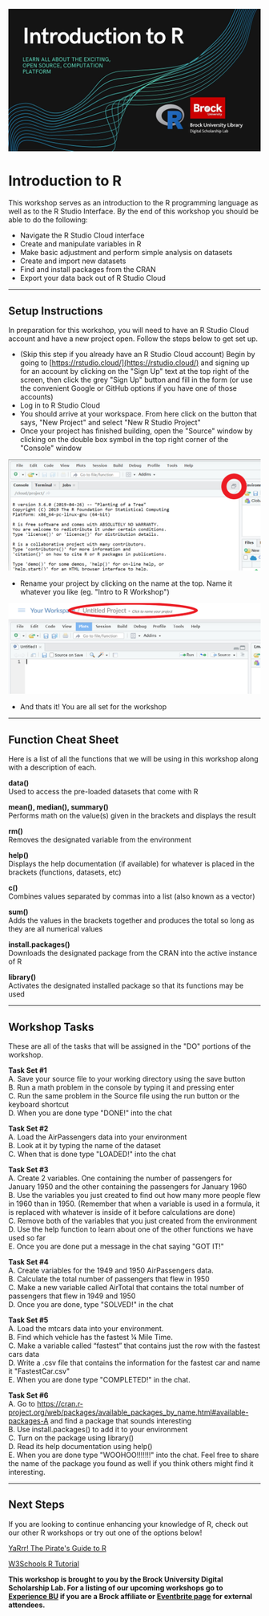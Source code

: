 ![Tool Logo](Intro-R.jpg)


# Introduction to R
This workshop serves as an introduction to the R programming language as well as to the R Studio Interface. By the end of this workshop you should be able to do the following:
 - Navigate the R Studio Cloud interface
 - Create and manipulate variables in R
 - Make basic adjustment and perform simple analysis on datasets
 - Create and import new datasets
 - Find and install packages from the CRAN
 - Export your data back out of R Studio Cloud
  
---
  
## Setup Instructions
In preparation for this workshop, you will need to have an R Studio Cloud account and have a new project open.  Follow the steps below to get set up.

- (Skip this step if you already have an R Studio Cloud account) Begin by going to [https://rstudio.cloud/](https://rstudio.cloud/) and signing up for an account by clicking on the "Sign Up" text at the top right of the screen, then click the grey "Sign Up" button and fill in the form (or use the convenient Google or GitHub options if you have one of those accounts)
- Log in to R Studio Cloud
- You should arrive at your workspace.  From here click on the button that says, "New Project" and select "New R Studio Project"
- Once your project has finished building, open the "Source" window by clicking on the double box symbol in the top right corner of the "Console" window

![Source Button Location](sourcebutton.png)

 - Rename your project by clicking on the name at the top.  Name it whatever you like (eg. "Intro to R Workshop")

![Title Change](projecttitle.png)

 - And thats it!  You are all set for the workshop
   
 ---
   
## Function Cheat Sheet
Here is a list of all the functions that we will be using in this workshop along with a description of each.

**data()**  
Used to access the pre-loaded datasets that come with R

**mean(), median(), summary()**  
Performs math on the value(s) given in the brackets and displays the result  

**rm()**  
Removes the designated variable from the environment

**help()**  
Displays the help documentation (if available) for whatever is placed in the brackets (functions, datasets, etc)

**c()**  
Combines values separated by commas into a list (also known as a vector)

**sum()**  
Adds the values in the brackets together and produces the total so long as they are all numerical values

**install.packages()**  
Downloads the designated package from the CRAN into the active instance of R

**library()**  
Activates the designated installed package so that its functions may be used
  
---
  
## Workshop Tasks
These are all of the tasks that will be assigned in the "DO" portions of the workshop.

**Task Set #1**  
A. Save your source file to your working directory using the save button  
B. Run a math problem in the console by typing it and pressing enter  
C. Run the same problem in the Source file using the run button or the keyboard shortcut  
D. When you are done type "DONE!" into the chat  
  
**Task Set #2**  
A. Load the AirPassengers data into your environment  
B. Look at it by typing the name of the dataset  
C. When that is done type "LOADED!" into the chat  
  
**Task Set #3**  
A. Create 2 variables.  One containing the number of passengers for January 1950 and the other containing the passengers for January 1960  
B. Use the variables you just created to find out how many more people flew in 1960 than in 1950.  (Remember that when a variable is used in a formula, it is replaced with whatever is inside of it before calculations are done)  
C. Remove both of the variables that you just created from the environment  
D. Use the help function to learn about one of the other functions we have used so far  
E. Once you are done put a message in the chat saying "GOT IT!"  
  
**Task Set #4**  
A. Create variables for the 1949 and 1950 AirPassengers data.  
B. Calculate the total number of passengers that flew in 1950  
C. Make a new variable called AirTotal that contains the total number of passengers that flew in 1949 and 1950  
D. Once you are done, type "SOLVED!" in the chat  
  
**Task Set #5**  
A. Load the mtcars data into your environment.  
B. Find which vehicle has the fastest ¼ Mile Time.  
C. Make a variable called “fastest” that contains just the row with the fastest cars data  
D. Write a .csv file that contains the information for the fastest car and name it "FastestCar.csv"  
E. When you are done type "COMPLETED!" in the chat.  
  
**Task Set #6**  
A. Go to https://cran.r-project.org/web/packages/available_packages_by_name.html#available-packages-A and find a package that sounds interesting  
B. Use install.packages() to add it to your environment  
C. Turn on the package using library()  
D. Read its help documentation using help()  
E. When you are done type "WOOHOO!!!!!!!" into the chat.  Feel free to share the name of the package you found as well if you think others might find it interesting.  
  
---
  
## Next Steps
If you are looking to continue enhancing your knowledge of R, check out our other R workshops or try out one of the options below!

[YaRrr! The Pirate's Guide to R](https://bookdown.org/ndphillips/YaRrr/)   
  
[W3Schools R Tutorial](https://www.w3schools.com/r/default.asp)
  
   
   
 

  
**This workshop is brought to you by the Brock University Digital Scholarship Lab.  For a listing of our upcoming workshops go to [Experience BU](https://experiencebu.brocku.ca/organization/dsl) if you are a Brock affiliate or [Eventbrite page](https://www.eventbrite.ca/o/brock-university-digital-scholarship-lab-21661627350) for external attendees.**






